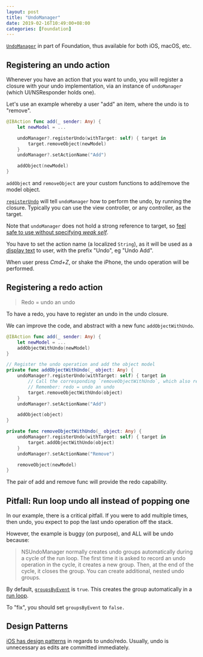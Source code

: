 ```yaml
---
layout: post
title: "UndoManager"
date: 2019-02-16T10:49:00+08:00
categories: [Foundation]
---
```


[`UndoManager`](https://developer.apple.com/documentation/foundation/undomanager) in part of Foundation, thus available for both iOS, macOS, etc.

## Registering an undo action

Whenever you have an action that you want to undo, you will register a closure with your undo implementation, via an instance of `undoManager` (which UI/NSResponder holds one).

Let's use an example whereby a user "add" an item, where the undo is to "remove".

```swift
@IBAction func add(_ sender: Any) {
    let newModel = ...

    undoManager?.registerUndo(withTarget: self) { target in
        target.removeObject(newModel)
    }
    undoManager?.setActionName("Add")

    addObject(newModel)
}
```

`addObject` and `removeObject` are your custom functions to add/remove the model object.

[`registerUndo`](https://developer.apple.com/documentation/foundation/undomanager/2427208-registerundo) will tell `undoManager` how to perform the undo, by running the closure. Typically you can use the view controller, or any controller, as the target.

Note that `undoManager` does not hold a strong reference to target, so [feel safe to use without specifying _weak self_](/2016/08/05/reference-cycle-for-closures/).

You have to set the action name (a localized `String`), as it will be used as a [display text](https://developer.apple.com/design/human-interface-guidelines/ios/user-interaction/undo-and-redo/) to user, with the prefix "Undo", eg "Undo Add".

When user press _Cmd+Z_, or shake the iPhone, the undo operation will be performed.

## Registering a redo action

> Redo = undo an undo

To have a redo, you have to register an undo in the undo closure.

We can improve the code, and abstract with a new func `addObjectWithUndo`.

```swift
@IBAction func add(_ sender: Any) {
    let newModel = ...
    addObjectWithUndo(newModel)
}

// Register the undo operation and add the object model
private func addObjectWithUndo(_ object: Any) {
    undoManager?.registerUndo(withTarget: self) { target in
        // Call the corresponding `removeObjectWithUndo`, which also register another undo.
        // Remember: redo = undo an undo
        target.removeObjectWithUndo(object)
    }
    undoManager?.setActionName("Add")

    addObject(object)
}

private func removeObjectWithUndo(_ object: Any) {
    undoManager?.registerUndo(withTarget: self) { target in
        target.addObjectWithUndo(object)
    }
    undoManager?.setActionName("Remove")

    removeObject(newModel)
}
```

The pair of add and remove func will provide the redo capability.

## Pitfall: Run loop undo all instead of popping one

In our example, there is a critical pitfall. If you were to add multiple times, then undo, you expect to pop the last undo operation off the stack.

However, the example is buggy (on purpose), and ALL will be undo because:

> NSUndoManager normally creates undo groups automatically during a cycle of the run loop. The first time it is asked to record an undo operation in the cycle, it creates a new group. Then, at the end of the cycle, it closes the group. You can create additional, nested undo groups.

By default, [`groupsByEvent`](https://developer.apple.com/documentation/foundation/undomanager/1417407-groupsbyevent) is `true`. This creates the group automatically in a [run loop](https://developer.apple.com/library/archive/documentation/Cocoa/Conceptual/Multithreading/RunLoopManagement/RunLoopManagement.html).

To "fix", you should set `groupsByEvent` to `false.`

## Design Patterns

[iOS has design patterns](https://developer.apple.com/library/archive/documentation/Cocoa/Conceptual/UndoArchitecture/Articles/iPhoneUndo.html) in regards to undo/redo. Usually, undo is unnecessary as edits are committed immediately.
